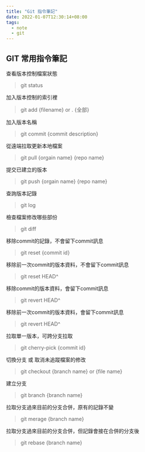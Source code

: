 ```yaml
---
title: "Git 指令筆記"
date: 2022-01-07T12:30:14+08:00
tags: 
  - note
  - git
---
```


## GIT 常用指令筆記

查看版本控制檔案狀態
> git status   

加入版本控制的索引裡
> git add {filename} or . {全部}

加入版本名稱
> git commit {commit description}

從遠端拉取更新本地檔案
> git pull {orgain name} {repo name}

提交已建立的版本
> git push {orgain name} {repo name}

查詢版本記錄
> git log

檢查檔案修改哪些部份
> git diff

移除commit的記錄，不會留下commit訊息
> git reset {commit id}

移除前一次commit的版本資料，不會留下commit訊息
> git reset HEAD^

移除commit的版本資料，會留下commit訊息
> git revert HEAD^

移除前一次commit的版本資料，會留下commit訊息
> git revert HEAD^

拉取單一版本，可跨分支拉取
> git cherry-pick {commit id}

切換分支 或 取消未追蹤檔案的修改
> git checkout {branch name} or {file name}

建立分支
> git branch {branch name}

拉取分支過來目前的分支合併，原有的記錄不變
> git merage {branch name}

拉取分支過來目前的分支合併，但記錄會接在合併的分支後
> git rebase {branch name}





